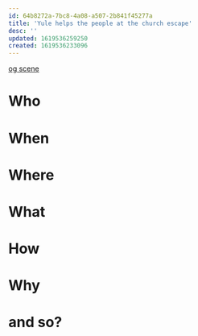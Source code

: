 ```yaml
---
id: 64b8272a-7bc8-4a08-a507-2b841f45277a
title: 'Yule helps the people at the church escape'
desc: ''
updated: 1619536259250
created: 1619536233096
---
```

[og scene](https://github.com/9ae/ace/blob/master/chapters/05.md#yule-helps-volunteers-at-the-church-escape)

# Who

# When

# Where

# What

# How

# Why

# and so?
